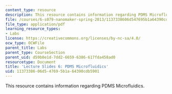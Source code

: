 ```yaml
---
content_type: resource
description: This resource contains information regarding PDMS Microfluidics.
file: /courses/6-s079-nanomaker-spring-2013/1137338606d547695b1a64390cdb5901_MIT6_S079S13_slides06.pdf
file_type: application/pdf
learning_resource_types:
- Labs
license: https://creativecommons.org/licenses/by-nc-sa/4.0/
ocw_type: OCWFile
parent_title: Labs
parent_type: CourseSection
parent_uid: d59b0e1d-7dd2-6659-6386-617fda458ad0
resourcetype: Document
title: 'Lecture Slides 6: PDMS Microfluidics'
uid: 11373386-06d5-4769-5b1a-64390cdb5901
---
```

This resource contains information regarding PDMS Microfluidics.